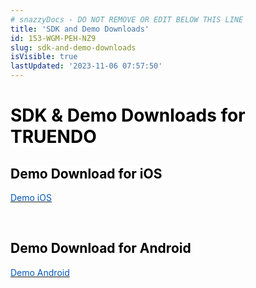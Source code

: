 ```yaml
---
# snazzyDocs - DO NOT REMOVE OR EDIT BELOW THIS LINE
title: 'SDK and Demo Downloads'
id: 153-WGM-PEH-NZ9
slug: sdk-and-demo-downloads
isVisible: true
lastUpdated: '2023-11-06 07:57:50'
---
```

# <span style="color:rgb(0, 0, 0);"><span style="background-color:rgb(255, 255, 255);">SDK &amp; Demo Downloads for TRUENDO</span></span>

## <span style="color:rgb(0, 0, 0);"><span style="background-color:rgb(255, 255, 255);">Demo Download for iOS</span></span>

[<span style="color:rgb(0, 85, 187);"><span style="background-color:rgb(255, 255, 255);">Demo iOS</span></span>](https://truendo-file-hosting.s3.eu-central-1.amazonaws.com/demo-ios-main.zip)

<br />

## <span style="color:rgb(0, 0, 0);"><span style="background-color:rgb(255, 255, 255);">Demo Download for Android</span></span>

[<span style="color:rgb(0, 85, 187);"><span style="background-color:rgb(255, 255, 255);">Demo Android</span></span>](https://truendo-file-hosting.s3.eu-central-1.amazonaws.com/truendo-android-demo-api-lvl34.zip)

<br />
